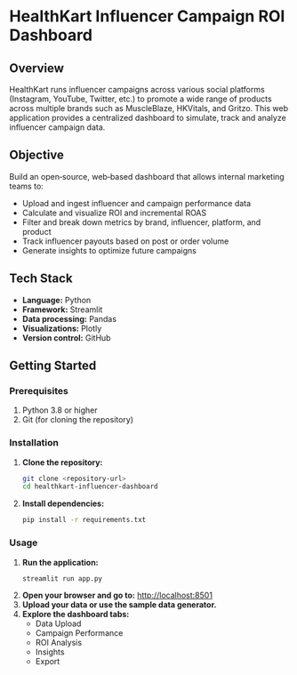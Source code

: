 # HealthKart Influencer Campaign ROI Dashboard

## Overview

HealthKart runs influencer campaigns across various social platforms (Instagram, YouTube, Twitter, etc.) to promote a wide range of products across multiple brands such as MuscleBlaze, HKVitals, and Gritzo. This web application provides a centralized dashboard to simulate, track and analyze influencer campaign data.

## Objective

Build an open‑source, web‑based dashboard that allows internal marketing teams to:
- Upload and ingest influencer and campaign performance data
- Calculate and visualize ROI and incremental ROAS
- Filter and break down metrics by brand, influencer, platform, and product
- Track influencer payouts based on post or order volume
- Generate insights to optimize future campaigns

## Tech Stack
- **Language:** Python
- **Framework:** Streamlit
- **Data processing:** Pandas
- **Visualizations:** Plotly
- **Version control:** GitHub

## Getting Started

### Prerequisites
1. Python 3.8 or higher
2. Git (for cloning the repository)

### Installation
1. **Clone the repository:**
   ```sh
   git clone <repository-url>
   cd healthkart-influencer-dashboard
   ```
2. **Install dependencies:**
   ```sh
   pip install -r requirements.txt
   ```

### Usage
1. **Run the application:**
   ```sh
   streamlit run app.py
   ```
2. **Open your browser and go to:**
   [http://localhost:8501](http://localhost:8501)
3. **Upload your data or use the sample data generator.**
4. **Explore the dashboard tabs:**
   - Data Upload
   - Campaign Performance
   - ROI Analysis
   - Insights
   - Export
